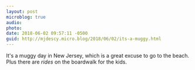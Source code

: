 ```yaml
---
layout: post
microblog: true
audio: 
photo: 
date: 2018-06-02 09:57:11 -0500
guid: http://mjdescy.micro.blog/2018/06/02/its-a-muggy.html
---
```

It's a muggy day in New Jersey, which is a great excuse to go to the beach. Plus there are _rides_ on the boardwalk for the kids.
